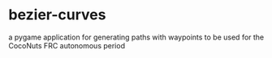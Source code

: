 # bezier-curves
 a pygame application for generating paths with waypoints to be used for the CocoNuts FRC autonomous period
